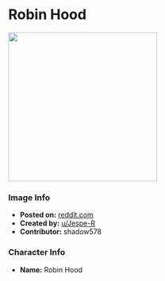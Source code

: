 # Robin Hood

<img src="https://raw.githubusercontent.com/shadow578/Project-Padoru/master/Padoru/U_Jespe-R/fate-robin-hood-jesper.png" height="300">

### Image Info
* **Posted on:**     [reddit.com](https://www.reddit.com/r/Padoru/comments/eiwor9/daily_padoru_2_robin_hood/)
* **Created by:**    [u/Jespe-R](https://github.com/shadow578/Project-Padoru/blob/master/table-of-contents/creators/uJespeR.md)
* **Contributor:**   shadow578

### Character Info
* **Name:**   Robin Hood


